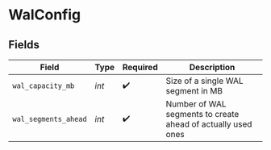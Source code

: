 # WalConfig


## Fields

| Field                                                        | Type                                                         | Required                                                     | Description                                                  |
| ------------------------------------------------------------ | ------------------------------------------------------------ | ------------------------------------------------------------ | ------------------------------------------------------------ |
| `wal_capacity_mb`                                            | *int*                                                        | :heavy_check_mark:                                           | Size of a single WAL segment in MB                           |
| `wal_segments_ahead`                                         | *int*                                                        | :heavy_check_mark:                                           | Number of WAL segments to create ahead of actually used ones |